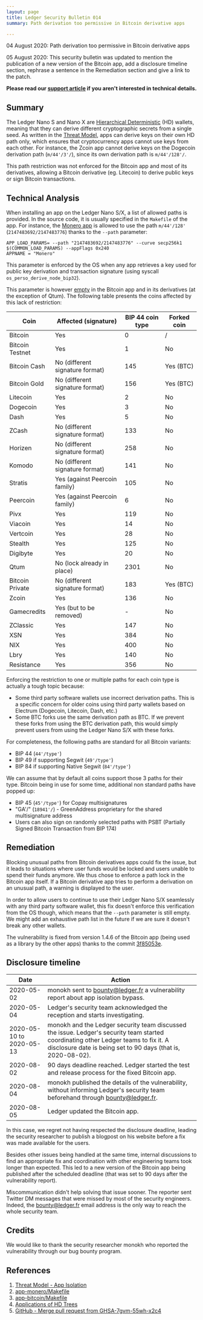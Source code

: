 ```yaml
---
layout: page
title: Ledger Security Bulletin 014
summary: Path derivation too permissive in Bitcoin derivative apps

---
```


04 August 2020: Path derivation too permissive in Bitcoin derivative apps

05 August 2020: This security bulletin was updated to mention the publication
of a new version of the Bitcoin app, add a disclosure timeline section,
rephrase a sentence in the Remediation section and give a link to the patch.

**Please read our [support article](https://support.ledger.com/hc/en-us/articles/360015738179) if you aren't interested in technical details.**


## Summary

The Ledger Nano S and Nano X are [Hierarchical Deterministic](#4) (HD) wallets,
meaning that they can derive different cryptographic secrets from a single seed.
As written in the [Threat Model](#1), apps can derive keys on their own HD path
only, which ensures that cryptocurrency apps cannot use keys from each other.
For instance, the Zcoin app cannot derive keys on the Dogecoin derivation path
(`m/44'/3'/`), since its own derivation path is `m/44'/128'/`.

This path restriction was not enforced for the Bitcoin app and most of its
derivatives, allowing a Bitcoin derivative (eg. Litecoin) to derive public keys
or sign Bitcoin transactions.


## Technical Analysis

When installing an app on the Ledger Nano S/X, a list of allowed paths
is provided. In the source code, it is usually specified in the `Makefile` of
the app. For instance, the [Monero app](#2) is allowed to use the path
`m/44'/128'` (`2147483692/2147483776`) thanks to the `--path` parameter:

```
APP_LOAD_PARAMS= --path "2147483692/2147483776" --curve secp256k1 $(COMMON_LOAD_PARAMS) --appFlags 0x240
APPNAME = "Monero"
```

This parameter is enforced by the OS when any app retrieves a key used for
public key derivation and transaction signature (using syscall
`os_perso_derive_node_bip32`).


This parameter is however [empty](#3) in the Bitcoin app and in its derivatives
(at the exception of Qtum). The following table presents the coins affected by
this lack of restriction:

| Coin            | Affected (signature)            | BIP 44 coin type | Forked coin |
|-----------------|---------------------------------|------------------|-------------|
| Bitcoin         | Yes                             | 0                | /           |
| Bitcoin Testnet | Yes                             | 1                | No          |
| Bitcoin Cash    | No (different signature format) | 145              | Yes (BTC)   |
| Bitcoin Gold    | No (different signature format) | 156              | Yes (BTC)   |
| Litecoin        | Yes                             | 2                | No          |
| Dogecoin        | Yes                             | 3                | No          |
| Dash            | Yes                             | 5                | No          |
| ZCash           | No (different signature format) | 133              | No          |
| Horizen         | No (different signature format) | 258              | No          |
| Komodo          | No (different signature format) | 141              | No          |
| Stratis         | Yes (against Peercoin family)   | 105              | No          |
| Peercoin        | Yes (against Peercoin family)   | 6                | No          |
| Pivx            | Yes                             | 119              | No          |
| Viacoin         | Yes                             | 14               | No          |
| Vertcoin        | Yes                             | 28               | No          |
| Stealth         | Yes                             | 125              | No          |
| Digibyte        | Yes                             | 20               | No          |
| Qtum            | No (lock already in place)      | 2301             | No          |
| Bitcoin Private | No (different signature format) | 183              | Yes (BTC)   |
| Zcoin           | Yes                             | 136              | No          |
| Gamecredits     | Yes (but to be removed)         | -                | No          |
| ZClassic        | Yes                             | 147              | No          |
| XSN             | Yes                             | 384              | No          |
| NIX             | Yes                             | 400              | No          |
| Lbry            | Yes                             | 140              | No          |
| Resistance      | Yes                             | 356              | No          |

Enforcing the restriction to one or multiple paths for each coin type is
actually a tough topic because:

- Some third party software wallets use incorrect derivation paths. This is a
  specific concern for older coins using third party wallets based on Electrum
  (Dogecoin, Litecoin, Dash, etc.)
- Some BTC forks use the same derivation path as BTC. If we prevent these
  forks from using the BTC derivation path, this would  simply prevent users from
  using the Ledger Nano S/X with these forks.

For completeness, the following paths are standard for all Bitcoin variants:

- BIP 44 (`44'/type'`)
- BIP 49 if supporting Segwit (`49'/type'`)
- BIP 84 if supporting Native Segwit (`84'/type'`)

We can assume that by default all coins support those 3 paths for their type.
Bitcoin being in use for some time, additional non standard paths have popped
up:

- BIP 45 (`45'/type'`) for Copay multisignatures
- "GA'/" (`18941'/`) - GreenAddress proprietary for the shared multisignature address
- Users can also sign on randomly selected paths with PSBT (Partially Signed Bitcoin Transaction from BIP 174)


## Remediation

Blocking unusual paths from Bitcoin derivatives apps could fix the issue, but it
leads to situations where user funds would be locked and users unable to spend
their funds anymore. We thus chose to enforce a path lock in the Bitcoin app
itself. If a Bitcoin derivative app tries to perform a derivation on an unusual
path, a warning is displayed to the user.

In order to allow users to continue to use their Ledger Nano S/X seamlessly with any
third party software wallet, this fix doesn't enforce this verification from the
OS though, which means that the `--path` parameter is still empty. We might add
an exhaustive path list in the future if we are sure it doesn't break any other
wallets.

The vulnerability is fixed from version 1.4.6 of the Bitcoin app (being used as
a library by the other apps) thanks to the commit [3f85053e](#5).


## Disclosure timeline

| Date                     | Action                                                          |
|--------------------------|-----------------------------------------------------------------|
| 2020-05-02               | monokh sent to bounty@ledger.fr a vulnerability report about app isolation bypass. |
| 2020-05-04               | Ledger's security team acknowledged the reception and starts investigating. |
| 2020-05-10 to 2020-05-13 | monokh and the Ledger security team discussed the issue. Ledger's security team started coordinating other Ledger teams to fix it. A disclosure date is being set to 90 days (that is, 2020-08-02). |
| 2020-08-02               | 90 days deadline reached. Ledger started the test and release process for the fixed Bitcoin app. |
| 2020-08-04               | monokh published the details of the vulnerability, without informing Ledger's security team beforehand through bounty@ledger.fr. |
| 2020-08-05               | Ledger updated the Bitcoin app. |

In this case, we regret not having respected the disclosure deadline, leading
the security researcher to publish a blogpost on his website before a fix was
made available for the users.

Besides other issues being handled at the same time, internal discussions to
find an appropriate fix and coordination with other engineering teams took
longer than expected. This led to a new version of the Bitcoin app being
published after the scheduled deadline (that was set to 90 days after the
vulnerability report).

Miscommunication didn't help solving that issue sooner. The reporter sent
Twitter DM messages that were missed by most of the security engineers. Indeed,
the bounty@ledger.fr email address is the only way to reach the whole security
team.


## Credits

We would like to thank the security researcher monokh who reported the
vulnerability through our bug bounty program.


## References

1. <a name="1"></a> [Threat Model - App Isolation](https://donjon.ledger.com/threat-model/app-isolation/)
2. <a name="2"></a> [app-monero/Makefile](https://github.com/LedgerHQ/app-monero/blob/a91441eadcc98a49cbb0d02b780edfe18267924c/Makefile#L27)
3. <a name="3"></a> [app-bitcoin/Makefile](https://github.com/LedgerHQ/app-bitcoin/blob/a23b0abf86cc473e404c7781fab9b76ef8a76ff1/Makefile#L23)
4. <a name="4"></a> [Applications of HD Trees](https://developers.ledger.com/docs/nano-app/psd-applications/)
5. <a name="5"></a> [GitHub - Merge pull request from GHSA-7gvm-55wh-x2c4](https://github.com/LedgerHQ/app-bitcoin/commit/3f85053eed52b3228de24a9aac48ed9ede9d6aee)
